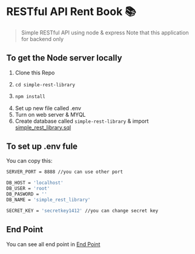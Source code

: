 # RESTful API Rent Book 📚
> Simple RESTful API using node & express
> Note that this application for backend only
## To get the Node server locally
1. Clone this Repo
2. ```
   cd simple-rest-library
   ```
3. ```sh
   npm install
   ```
4. Set up new file called .env
5. Turn on web server & MYQL
6. Create database called ``` simple-rest-library ``` & import [simple_rest_library.sql](db/simple_rest_library.sql)


## To set up .env fule

You can copy this:

```sh
SERVER_PORT = 8888 //you can use other port

DB_HOST = 'localhost'
DB_USER = 'root' 
DB_PASWORD = ''
DB_NAME = 'simple_rest_library'

SECRET_KEY = 'secretkey1412' //you can change secret key 
```

## End Point

You can see all end point  in [End Point](src/routes/index.js)
